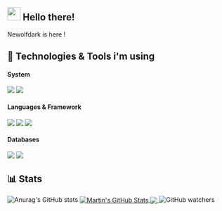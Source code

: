 ## <img src="https://raw.githubusercontent.com/MartinHeinz/MartinHeinz/master/wave.gif" width="30px"> Hello there!

Newolfdark is here !

## 🔧 Technologies & Tools i'm using
#### System
![](https://img.shields.io/badge/VSCode-%2343853D?style=for-the-badge&logo=visual-studio-code&logoColor=white&color=007ACC)
![](https://img.shields.io/badge/Docker-%2343853D?style=for-the-badge&logo=docker&logoColor=white&color=2496ED)

#### Languages & Framework
![](https://img.shields.io/badge/Python-%2343853D?style=for-the-badge&logo=python&logoColor=white&color=3776AB)
![](https://img.shields.io/badge/TypeScript-%2343853D?style=for-the-badge&logo=typescript&logoColor=white&color=3178C6)
![](https://img.shields.io/badge/JavaScript-%2343853D?style=for-the-badge&logo=javascript&logoColor=white&color=F7DF1E)

#### Databases
![](https://img.shields.io/badge/SQLite-%2343853D?style=for-the-badge&logo=sqlite&logoColor=white&color=003B57)
![](https://img.shields.io/badge/MongoDB-%2343853D?style=for-the-badge&logo=mongodb&logoColor=white&color=47A248)

## 📊 Stats
![Anurag's GitHub stats](https://github-readme-stats.vercel.app/api?username=anuraghazra&show_icons=true&theme=radical)
<a href="https://github.com/Newolfdark/Newolfdark">
  <img align="center" src="https://github-readme-stats.vercel.app/api?username=Newolfdark&theme=dracula&line_height=27&show_icons=true&include_all_commits=true&count_private=true" alt="Martin's GitHub Stats" />
</a>
<a href="https://github.com/Newolfdark/Newolfdark">
  <img align="center" src="https://github-readme-stats.vercel.app/api/top-langs/?username=Newolfdark&hide=java,html,tex&theme=dracula&langs_count=3&count_private=true" />
</a>
<img alt="GitHub watchers" src="https://img.shields.io/github/watchers/Newolfdark/Newolfdark.github.io?style=social">
